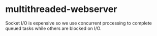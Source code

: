 # multithreaded-webserver

Socket I/O is expensive so we use concurrent processing to complete queued tasks while others are blocked on I/O.